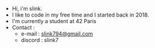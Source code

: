 - Hi, i'm slink.
- I like to code in my free time and I started back in 2018.
- I'm currently a student at 42 Paris
- Contact :
	- e-mail : slink794@gmail.com
	- discord : slink7

<!---
slink7/slink7 is a ✨ special ✨ repository because its `README.md` (this file) appears on your GitHub profile.
You can click the Preview link to take a look at your changes.
--->
